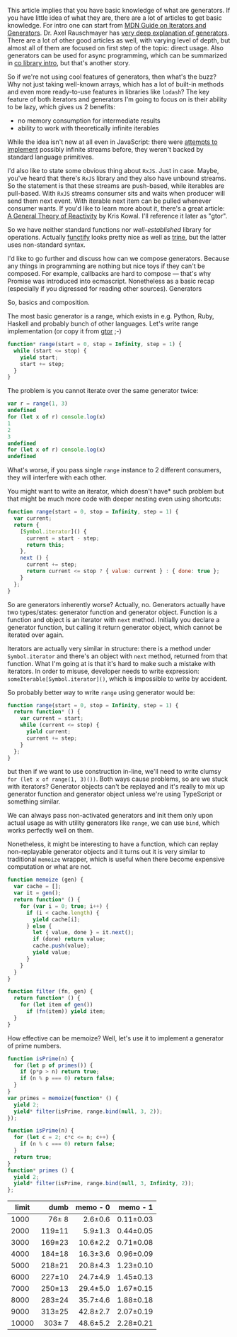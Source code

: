 This article implies that you have basic knowledge of what are generators. If you have little idea of what they are, there are a lot of articles to get basic knowledge. For intro one can start from [MDN Guide on Iterators and Generators](https://developer.mozilla.org/en/docs/Web/JavaScript/Guide/Iterators_and_Generators). Dr. Axel Rauschmayer has [very deep explanation of generators](http://www.2ality.com/2015/03/es6-generators.html). There are a lot of other good articles as well, with varying level of depth, but almost all of them are focused on first step of the topic: direct usage. Also generators can be used for async programming, which can be summarized in [co library intro](https://github.com/tj/co), but that's another story.

So if we're not using cool features of generators, then what's the buzz? Why not just taking well-known arrays, which has a lot of built-in methods and even more ready-to-use features in libraries like `lodash`?
The key feature of both iterators and generators I'm going to focus on is their ability to be lazy, which gives us 2 benefits:
- no memory consumption for intermediate results
- ability to work with theoretically infinite iterables

While the idea isn't new at all even in JavaScript: there were [attempts to implement](http://danieltao.com/lazy.js/) possibly infinite streams before, they weren't backed by standard language primitives.

I'd also like to state some obvious thing about `RxJS`. Just in case. Maybe, you've heard that there's `RxJS` library and they also have unbound streams. So the statement is that these streams are push-based, while iterables are pull-based. With `RxJS` streams consumer sits and waits when producer will send them next event. With iterable next item can be pulled whenever consumer wants. If you'd like to learn more about it, there's a great article: [A General Theory of Reactivity](https://github.com/kriskowal/gtor) by Kris Kowal. I'll reference it later as "gtor".

So we have neither standard functions nor _well-established_ library for operations. Actually [functify](https://github.com/kevinbarabash/functify) looks pretty nice as well as [trine](https://github.com/jussi-kalliokoski/trine), but the latter uses non-standard syntax.

I'd like to go further and discuss how can we compose generators. Because any things in programming are nothing but nice toys if they can't be composed. For example, callbacks are hard to compose — that's why Promise was introduced into ecmascript. Nonetheless as a basic recap (especially if you digressed for reading other sources).
Generators 

So, basics and composition.

The most basic generator is a range, which exists in e.g. Python, Ruby, Haskell and probably bunch of other languages. Let's write range implementation (or copy it from [gtor](https://github.com/kriskowal/gtor#generator-functions) ;-)

```javascript
function* range(start = 0, stop = Infinity, step = 1) {
  while (start <= stop) {
    yield start;
    start += step;
  }
}
```

The problem is you cannot iterate over the same generator twice:
```javascript
var r = range(1, 3)
undefined
for (let x of r) console.log(x)
1
2
3
undefined
for (let x of r) console.log(x)
undefined
```

What's worse, if you pass single `range` instance to 2 different consumers, they will interfere with each other.

You might want to write an iterator, which doesn't have* such problem but that might be much more code with deeper nesting even using shortcuts:

```javascript
function range(start = 0, stop = Infinity, step = 1) {
  var current;
  return {
    [Symbol.iterator]() {
      current = start - step;
      return this;
    },
    next () {
      current += step;
      return current <= stop ? { value: current } : { done: true };
    }
  };
}
```

So are generators inherently worse? Actually, no.
Generators actually have two types/states: generator function and generator object. Function is a function and object is an iterator with `next` method.
Initially you declare a generator function, but calling it return generator object, which cannot be iterated over again.

Iterators are actually very similar in structure: there is a method under `Symbol.iterator` and there's an object with `next` method, returned from that function.
What I'm going at is that it's hard to make such a mistake with iterators. In order to misuse, developer needs to write expression: `someIterable[Symbol.iterator]()`, which is impossible to write by accident.

So probably better way to write `range` using generator would be:
```javascript
function range(start = 0, stop = Infinity, step = 1) {
  return function* () {
    var current = start;
    while (current <= stop) {
      yield current;
      current += step;
    }
  };
}
```

but then if we want to use construction in-line, we'll need to write clumsy `for (let x of range(1, 3)())`.
Both ways cause problems, so are we stuck with iterators? Generator objects can't be replayed and it's really to mix up generator function and generator object unless we're using TypeScript or something similar.

We can always pass non-activated generators and init them only upon actual usage as with utility generators like `range`, we can use `bind`, which works perfectly well on them.

Nonetheless, it might be interesting to have a function, which can replay non-replayable generator objects and it turns out it is very similar to traditional `memoize` wrapper, which is useful when there become expensive computation or what are not.

```javascript
function memoize (gen) {
  var cache = [];
  var it = gen();
  return function* () {
    for (var i = 0; true; i++) {
      if (i < cache.length) {
        yield cache[i];
      } else {
        let { value, done } = it.next();
        if (done) return value;
        cache.push(value);
        yield value;
      }
    }
  }
}
```

```javascript
function filter (fn, gen) {
  return function* () {
    for (let item of gen())
      if (fn(item)) yield item;
  }
}
```

How effective can be memoize? Well, let's use it to implement a generator of prime numbers.

```javascript
function isPrime(n) {
  for (let p of primes()) {
    if (p*p > n) return true;
    if (n % p === 0) return false;
  }
}
var primes = memoize(function* () {
  yield 2;
  yield* filter(isPrime, range.bind(null, 3, 2));
});
```

```javascript
function isPrime(n) {
  for (let c = 2; c*c <= n; c++) {
    if (n % c === 0) return false;
  }
  return true;
}
function* primes () {
  yield 2;
  yield* filter(isPrime, range.bind(null, 3, Infinity, 2));
};
```

| limit |  dumb  | memo - 0 |  memo - 1 |
|-------|-------:|---------:|----------:|
|  1000 |  76± 8 |  2.6±0.6 | 0.11±0.03 |
|  2000 | 119±11 |  5.9±1.3 | 0.44±0.05 |
|  3000 | 169±23 | 10.6±2.2 | 0.71±0.08 |
|  4000 | 184±18 | 16.3±3.6 | 0.96±0.09 |
|  5000 | 218±21 | 20.8±4.3 | 1.23±0.10 |
|  6000 | 227±10 | 24.7±4.9 | 1.45±0.13 |
|  7000 | 250±13 | 29.4±5.0 | 1.67±0.15 |
|  8000 | 283±24 | 35.7±4.6 | 1.88±0.18 |
|  9000 | 313±25 | 42.8±2.7 | 2.07±0.19 |
| 10000 | 303± 7 | 48.6±5.2 | 2.28±0.21 |